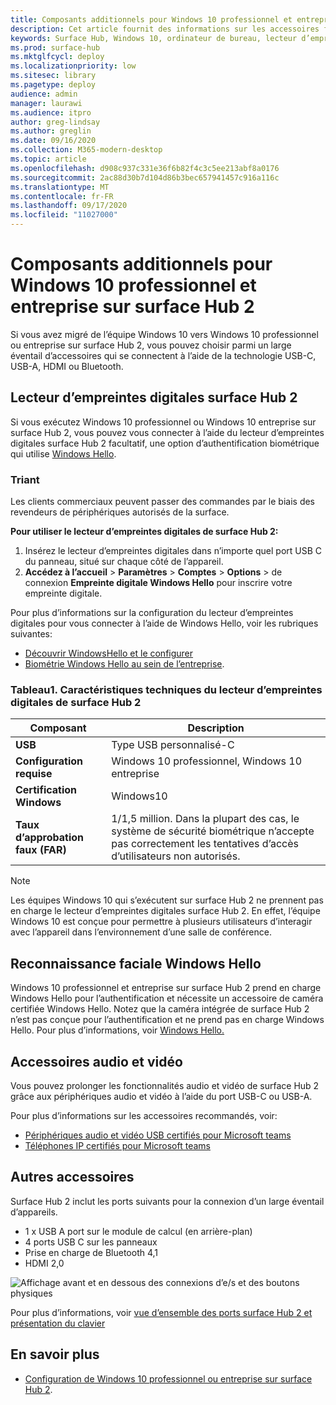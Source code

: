 ```yaml
---
title: Composants additionnels pour Windows 10 professionnel et entreprise sur surface Hub 2
description: Cet article fournit des informations sur les accessoires facultatifs que vous pouvez utiliser avec Windows 10 professionnel ou Enterprise sur surface Hub 2.
keywords: Surface Hub, Windows 10, ordinateur de bureau, lecteur d’empreintes digitales, Windows Hello
ms.prod: surface-hub
ms.mktglfcycl: deploy
ms.localizationpriority: low
ms.sitesec: library
ms.pagetype: deploy
audience: admin
manager: laurawi
ms.audience: itpro
author: greg-lindsay
ms.author: greglin
ms.date: 09/16/2020
ms.collection: M365-modern-desktop
ms.topic: article
ms.openlocfilehash: d908c937c331e36f6b82f4c3c5ee213abf8a0176
ms.sourcegitcommit: 2ac88d30b7d104d86b3bec657941457c916a116c
ms.translationtype: MT
ms.contentlocale: fr-FR
ms.lasthandoff: 09/17/2020
ms.locfileid: "11027000"
---
```

# Composants additionnels pour Windows 10 professionnel et entreprise sur surface Hub 2

Si vous avez migré de l’équipe Windows 10 vers Windows 10 professionnel ou entreprise sur surface Hub 2, vous pouvez choisir parmi un large éventail d’accessoires qui se connectent à l’aide de la technologie USB-C, USB-A, HDMI ou Bluetooth. 

## Lecteur d’empreintes digitales surface Hub 2

Si vous exécutez Windows 10 professionnel ou Windows 10 entreprise sur surface Hub 2, vous pouvez vous connecter à l’aide du lecteur d’empreintes digitales surface Hub 2 facultatif, une option d’authentification biométrique qui utilise [Windows Hello](https://docs.microsoft.com/windows-hardware/design/device-experiences/windows-hello).

### Triant

Les clients commerciaux peuvent passer des commandes par le biais des revendeurs de périphériques autorisés de la surface.

**Pour utiliser le lecteur d’empreintes digitales de surface Hub 2:**

1. Insérez le lecteur d’empreintes digitales dans n’importe quel port USB C du panneau, situé sur chaque côté de l’appareil.
2. **Accédez à l’accueil**  >  **Paramètres**  >  **Comptes**  >  **Options**  >  de connexion **Empreinte digitale Windows Hello** pour inscrire votre empreinte digitale.

Pour plus d’informations sur la configuration du lecteur d’empreintes digitales pour vous connecter à l’aide de Windows Hello, voir les rubriques suivantes:

- [Découvrir WindowsHello et le configurer](https://support.microsoft.com/help/4028017/windows-learn-about-windows-hello-and-set-it-up)
- [Biométrie Windows Hello au sein de l’entreprise](https://docs.microsoft.com/windows/security/identity-protection/hello-for-business/hello-biometrics-in-enterprise).

  
### Tableau1. Caractéristiques techniques du lecteur d’empreintes digitales de surface Hub 2


| Composant                       | Description                                                                                                                          |
| ------------------------------- | ------------------------------------------------------------------------------------------------------------------------------------ |
| **USB**                         | Type USB personnalisé-C                                                                                                           |
| **Configuration requise**          | Windows 10 professionnel, Windows 10 entreprise                                                                                               |
| **Certification Windows**       | Windows10                                                                                                                           |
| **Taux d’approbation faux (FAR)** | 1/1,5 million. Dans la plupart des cas, le système de sécurité biométrique n’accepte pas correctement les tentatives d’accès d’utilisateurs non autorisés. |


> [!NOTE]
> Les équipes Windows 10 qui s’exécutent sur surface Hub 2 ne prennent pas en charge le lecteur d’empreintes digitales surface Hub 2. En effet, l’équipe Windows 10 est conçue pour permettre à plusieurs utilisateurs d’interagir avec l’appareil dans l’environnement d’une salle de conférence. 
 
## Reconnaissance faciale Windows Hello

Windows 10 professionnel et entreprise sur surface Hub 2 prend en charge Windows Hello pour l’authentification et nécessite un accessoire de caméra certifiée Windows Hello. Notez que la caméra intégrée de surface Hub 2 n’est pas conçue pour l’authentification et ne prend pas en charge Windows Hello. Pour plus d’informations, voir [Windows Hello.](https://docs.microsoft.com/windows-hardware/design/device-experiences/windows-hello)


## Accessoires audio et vidéo

Vous pouvez prolonger les fonctionnalités audio et vidéo de surface Hub 2 grâce aux périphériques audio et vidéo à l’aide du port USB-C ou USB-A.

Pour plus d’informations sur les accessoires recommandés, voir:

- [Périphériques audio et vidéo USB certifiés pour Microsoft teams](https://docs.microsoft.com/microsoftteams/devices/usb-devices)
- [Téléphones IP certifiés pour Microsoft teams](https://docs.microsoft.com/microsoftteams/devices/teams-ip-phones)



## Autres accessoires
Surface Hub 2 inclut les ports suivants pour la connexion d’un large éventail d’appareils. 

- 1 x USB A port sur le module de calcul (en arrière-plan)
- 4 ports USB C sur les panneaux
- Prise en charge de Bluetooth 4,1
- HDMI 2,0

 ![Affichage avant et en dessous des connexions d’e/s et des boutons physiques](images/hub2s-schematic.png)

Pour plus d’informations, voir [vue d’ensemble des ports surface Hub 2 et présentation du clavier](surface-hub-2s-port-keypad-overview.md)


## En savoir plus

- [Configuration de Windows 10 professionnel ou entreprise sur surface Hub 2](surface-hub-2-post-install.md).